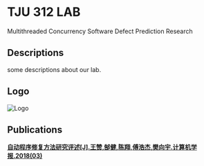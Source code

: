 # TJU 312 LAB  
Multithreaded Concurrency Software Defect Prediction Research  
  
  
## Descriptions  
some descriptions about our lab.  
  
## Logo  
![Logo](https://ss3.bdstatic.com/70cFv8Sh_Q1YnxGkpoWK1HF6hhy/it/u=1967269514,1656276583&fm=26&gp=0.jpg "实验室Logo")  
  
## Publications  
[__自动程序修复方法研究评述[J].王赞,郜健,陈翔,傅浩杰,樊向宇.计算机学报.2018(03)__](/papers/test)


